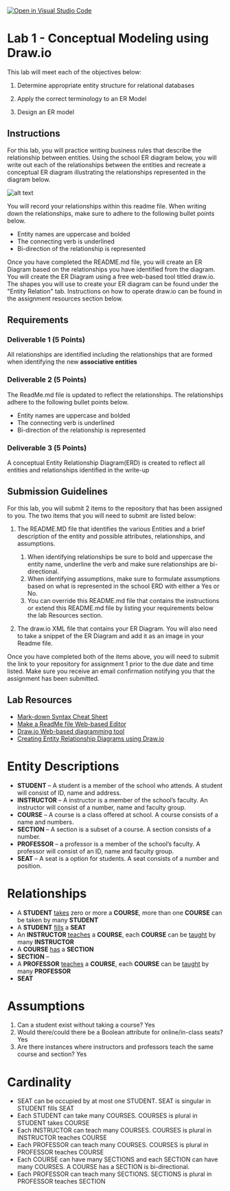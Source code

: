 [![Open in Visual Studio Code](https://classroom.github.com/assets/open-in-vscode-c66648af7eb3fe8bc4f294546bfd86ef473780cde1dea487d3c4ff354943c9ae.svg)](https://classroom.github.com/online_ide?assignment_repo_id=9264075&assignment_repo_type=AssignmentRepo)
# Lab 1 - Conceptual Modeling using Draw.io
This lab will meet each of the objectives below:
1. Determine appropriate entity structure for relational databases

2. Apply the correct terminology to an ER Model

3. Design an ER model

## Instructions
For this lab, you will practice writing business rules that describe the relationship between entities.  Using the school ER diagram below, you will write out each of the relationships between the entities and recreate a conceptual ER diagram illustrating the relationships represented in the diagram below.

![alt text](https://instructorc.github.io/site/home/images/school_ERD.PNG)

You will record your relationships within this readme file.  When writing down the relationships, make sure to adhere to the following bullet points below.
- Entity names are uppercase and bolded
- The connecting verb is underlined
- Bi-direction of the relationship is represented


Once you have completed the README.md file, you will create an ER Diagram based on the relationships you have identified from the diagram. You will create the ER Diagram using a free web-based tool titled draw.io.  The shapes you will use to create your ER diagram can be found under the "Entity Relation" tab.  Instructions on how to operate draw.io can be found in the assignment resources section below.

## Requirements

### Deliverable 1 (5 Points)
All relationships are identified including the relationships that are formed when identifying the new **associative entities**


### Deliverable 2 (5 Points)
The ReadMe.md file is updated to reflect the relationships. The relationships adhere to the following bullet points below.
- Entity names are uppercase and bolded
- The connecting verb is underlined
- Bi-direction of the relationship is represented


### Deliverable 3 (5 Points)
A conceptual Entity Relationship Diagram(ERD) is created to reflect all entities and relationships identified in the write-up

## Submission Guidelines

For this lab, you will submit 2 items to the repository that has been assigned to you.  The two items that you will need to submit are listed below: 
1. The README.MD file that identifies the various Entities and a brief description of the entity and possible attributes, relationships, and assumptions. 
   1. When identifying relationships be sure to bold and uppercase the entity name, underline the verb and make sure relationships are bi-directional. 
   2. When identifying assumptions, make sure to formulate assumptions based on what is represented in the school ERD with either a Yes or No. 
   3. You can override this README.md file that contains the instructions or extend this README.md file by listing your requirements below the lab Resources section.

2. The draw.io XML file that contains your ER Diagram.  You will also need to take a snippet of the ER Diagram and add it as an image in your Readme file.

Once you have completed both of the items above, you will need to submit the link to your repository for assignment 1 prior to the due date and time listed.  Make sure you receive an email confirmation notifying you that the assignment has been submitted.


## Lab Resources
- [Mark-down Syntax Cheat Sheet](https://enterprise.github.com/downloads/en/markdown-cheatsheet.pdf)
- [Make a ReadMe file Web-based Editor](https://www.makeareadme.com/)
- [Draw.io Web-based diagramming tool](https://app.diagrams.net/)
- [Creating Entity Relationship Diagrams using Draw.io](https://www.youtube.com/watch?v=lAtCySGDD48)


# Entity Descriptions

- **STUDENT** – A student is a member of the school who attends. A student will consist of ID, name and address.
- **INSTRUCTOR** – A instructor is a member of the school’s faculty. An instructor will consist of a number, name and faculty group.
- **COURSE** – A course is a class offered at school. A course consists of a name and numbers.
- **SECTION** – A section is a subset of a course. A section consists of a number.
- **PROFESSOR** – a professor is a member of the school’s faculty. A professor will consist of an ID, name and faculty group.
- **SEAT** – A seat is a option for students. A seat consists of a number and position.

# Relationships

- A **STUDENT** <ins>takes</ins> zero or more a **COURSE**, more than one **COURSE** can be taken by many **STUDENT**
- A **STUDENT** <ins>fills</ins> a **SEAT**
- An **INSTRUCTOR** <ins>teaches</ins> a **COURSE**, each **COURSE** can be <ins>taught</ins> by many **INSTRUCTOR**
- A **COURSE** <ins>has</ins> a **SECTION**
- **SECTION** – 
- A **PROFESSOR** <ins>teaches</ins> a **COURSE**, each **COURSE** can be <ins>taught</ins> by many **PROFESSOR**
- **SEAT**

# Assumptions

1.	Can a student exist without taking a course? Yes
2.	Would there/could there be a Boolean attribute for online/in-class seats? Yes
3.	Are there instances where instructors and professors teach the same course and section? Yes

# Cardinality
- SEAT can be occupied by at most one STUDENT. SEAT is singular in STUDENT fills SEAT
- Each STUDENT can take many COURSES. COURSES is plural in STUDENT takes COURSE
- Each INSTRUCTOR can teach many COURSES. COURSES is plural in INSTRUCTOR teaches COURSE
- Each PROFESSOR can teach many COURSES. COURSES is plural in PROFESSOR teaches COURSE
- Each COURSE can have many SECTIONS and each SECTION can have many COURSES. A COURSE has a SECTION is bi-directional.
- Each PROFESSOR can teach many SECTIONS. SECTIONS is plural in PROFESSOR teaches SECTION
